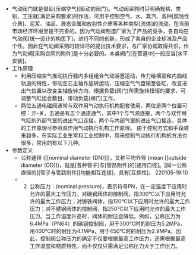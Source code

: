 - 气动阀门就是借助[压缩空气][驱动的阀门]。气动阀采购时只明确规格、类别、工压就[满足采购要求]的作法，可用于控制空气、水、蒸汽、各种[腐蚀性介质]、泥浆、油品、液态金属和放射性介质等各种类型[流体]的流动。在当前市场经济环境里是不完善的。因为气动阀制造厂家为了产品的竞争，各自均在气动阀[统一设计的构思下]，进行不同的创新，形成了各自的企业标准及产品个性。因此在气动阀采购时较详尽的提出技术要求，与厂家协调取得共识，作为气动阀[采购合同的附件]是十分必要的。本类阀门[在管道中]一般应当[水平安装]。
- 工作原理
    - 利用压缩空气推动执行器内多组组合气动活塞运动，传力给横梁和内曲线轨道的特性，带动空芯主轴作旋转运动，压缩空气气盘输至各缸，改变进出气位置以改变主轴旋转方向，根据负载(阀门)所需旋转扭矩的要求，可调整气缸组合数目，带动负载(阀门)工作。
    - 两位五通电磁阀通常与双作用气动执行机构配套使用，两位是两个位置可控：开-关，五通是有五个通道通气，其中1个与气源连接，两个与双作用气缸的外部气室的进出气口连接，两个与内部气室的进出气口接连，具体的工作原理可参照双作用气动执行机构工作原理。 由于控制方式和手段越来越多，在实际工业生常和工业控制中，用来控制气动执行机构的方法也很多，常用的有以下几种。
- 参数定义
    - 公称通径 ([[nominal diameter (DN)]])，又称平均外径 (mean [[outside diameter (OD]])，就是[各种管子]与[管路附件]的[通用口径]。[同一公称直径的][管子与管路附件][均能相互连接]，具有[互换性]。
220105-19:10
    - 2. 公称压力：(nominal pressure)，表示符号PN，在一定温度下应用时允许的最大工作压力。对碳钢阀体的控制阀，指300℃以下应用时允许的最大工作压力；对铸铁阀体，指120℃以下应用时允许的最大工作压力；对不锈钢阀体的控制阀，指250℃以下应用时允许的最大工作压力。当工作温度升高时，阀体的耐压会降低。例如，公称压力为6.4MPa（PN64）的碳钢控制阀，用于300℃时的耐压为5.2MPa，用400℃时的耐压为4.1MPa，用于450℃时的耐压为2.9MPa。因此，控制阀公称压力的确定不仅要根据最高工作压力，还需根据最高工作温度和材质特性，而不仅仅只需满足公称压力大于工作压力。
